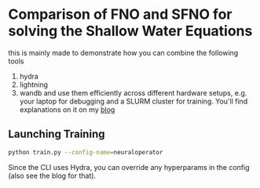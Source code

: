 # Comparison of FNO and SFNO for solving the Shallow Water Equations
this is mainly made to demonstrate how you can combine the following tools
1. hydra
2. lightning
3. wandb
and use them efficiently across different hardware setups, e.g. your laptop for debugging and a SLURM cluster for training. You'll find explanations on it on my [blog](https://liopeer.github.io/mlblog/posts/2024-06-18_hydra_wandb/)
## Launching Training
```bash
python train.py --config-name=neuraloperator
```
Since the CLI uses Hydra, you can override any hyperparams in the config (also see the blog for that).